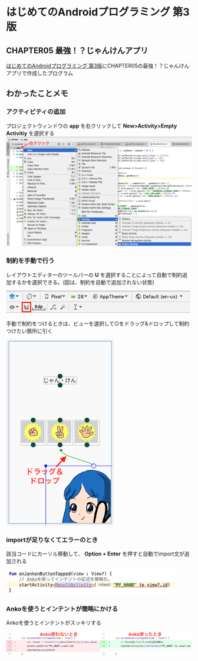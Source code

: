# はじめてのAndroidプログラミング 第3版
## CHAPTER05 最強！？じゃんけんアプリ

[はじめてのAndroidプログラミング 第3版](https://amzn.to/2UqaCIQ)にCHAPTER05の最強！？じゃんけんアプリで作成したプログラム

## わかったことメモ

### アクティビティの追加

プロジェクトウィンドウの **app** を右クリックして **New>Activity>Empty Activitiy** を選択する
![](./image/newActivity.png)

### 制約を手動で行う

レイアウトエディターのツールバーの **U** を選択することによって自動で制約追加するかを選択できる。(図は、制約を自動で追加されない状態)

![](./image/layoutEditorToolbar.png)

手動で制約をつけるときは、ビューを選択して○をドラッグ&ドロップして制約つけたい箇所に引く

![](./image/layout_constrain.png)

### importが足りなくてエラーのとき

該当コードにカーソル移動して、 **Option + Enter** を押すと自動でimport文が追加される

![](./image/addImport.png)

### Ankoを使うとインテントが簡略にかける

Ankoを使うとインテントがスッキリする

![](./image/ankoIntent.png)